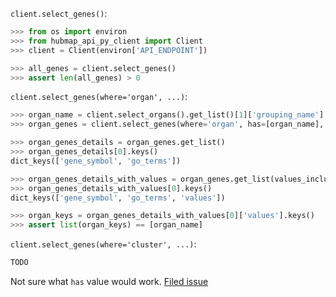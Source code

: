 `client.select_genes()`:
```python
>>> from os import environ
>>> from hubmap_api_py_client import Client
>>> client = Client(environ['API_ENDPOINT'])

>>> all_genes = client.select_genes()
>>> assert len(all_genes) > 0

```

`client.select_genes(where='organ', ...)`:
```python
>>> organ_name = client.select_organs().get_list()[1]['grouping_name']
>>> organ_genes = client.select_genes(where='organ', has=[organ_name], genomic_modality='rna', p_value=0.05)

>>> organ_genes_details = organ_genes.get_list()
>>> organ_genes_details[0].keys()
dict_keys(['gene_symbol', 'go_terms'])

>>> organ_genes_details_with_values = organ_genes.get_list(values_included=[organ_name])
>>> organ_genes_details_with_values[0].keys()
dict_keys(['gene_symbol', 'go_terms', 'values'])

>>> organ_keys = organ_genes_details_with_values[0]['values'].keys()
>>> assert list(organ_keys) == [organ_name]

```

`client.select_genes(where='cluster', ...)`:
```python
TODO
```
Not sure what `has` value would work. [Filed issue](https://github.com/hubmapconsortium/hubmap-api-py-client/issues/16)